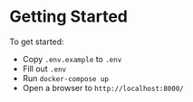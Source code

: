 Getting Started
===============

To get started:
 * Copy `.env.example` to `.env`
 * Fill out `.env`
 * Run `docker-compose up`
 * Open a browser to `http://localhost:8000/`
